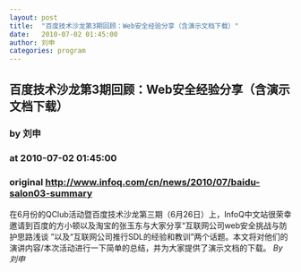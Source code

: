 ```yaml
---
layout: post
title:  "百度技术沙龙第3期回顾：Web安全经验分享（含演示文档下载）"
date:   2010-07-02 01:45:00
author: 刘申
categories: program
---
```


## 百度技术沙龙第3期回顾：Web安全经验分享（含演示文档下载）
### by 刘申
### at 2010-07-02 01:45:00
### original <http://www.infoq.com/cn/news/2010/07/baidu-salon03-summary>

在6月份的QClub活动暨百度技术沙龙第三期（6月26日）上，InfoQ中文站很荣幸邀请到百度的方小顿以及淘宝的张玉东与大家分享“互联网公司web安全挑战与防护思路浅谈 ”以及“互联网公司推行SDL的经验和教训”两个话题。本文将对他们的演讲内容/本次活动进行一下简单的总结，并为大家提供了演示文档的下载。  <i>By 刘申</i>